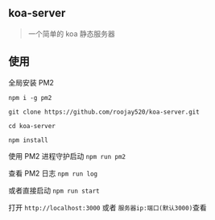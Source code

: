 ## koa-server
> 一个简单的 koa 静态服务器

## 使用

全局安装 PM2

`npm i -g pm2`

`git clone https://github.com/roojay520/koa-server.git`

`cd koa-server`

`npm install`

使用 PM2 进程守护启动
`npm run pm2`

查看 PM2 日志
`npm run log`

或者直接启动
`npm run start`

打开 `http://localhost:3000` 或者 `服务器ip:端口(默认3000)`查看